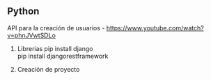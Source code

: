 ## Python
API para la creación de usuarios - https://www.youtube.com/watch?v=phnJVwtSDLo  

1. Librerias
pip install django  
pip install djangorestframework  

2. Creación de proyecto  